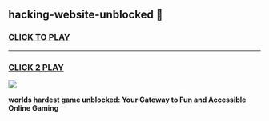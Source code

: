 
## hacking-website-unblocked 👋
<h3>
<a href="https://premium.freeplayer.one?title=hacking-website-unblocked&ref=14F">CLICK TO PLAY</a></h3>
<hr>

<h3>
<a href="https://premium.freeplayer.one?title=hacking-website-unblocked&ref=14F">CLICK 2 PLAY</a>
  
</h3>

<a href="https://premium.freeplayer.one?title=hacking-website-unblocked&ref=12F/"><img src="https://clearcache.store/games.png"></a>


**worlds hardest game unblocked: Your Gateway to Fun and Accessible Online Gaming**
